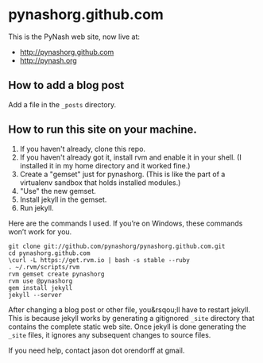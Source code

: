 # pynashorg.github.com

This is the PyNash web site, now live at:
* http://pynashorg.github.com
* http://pynash.org


## How to add a blog post

Add a file in the `_posts` directory.


## How to run this site on your machine.

1. If you haven't already, clone this repo.
2. If you haven't already got it, install rvm and enable it in your shell. (I installed it in my home directory and it worked fine.)
3. Create a "gemset" just for pynashorg. (This is like the part of a virtualenv sandbox that holds installed modules.)
4. "Use" the new gemset.
5. Install jekyll in the gemset.
6. Run jekyll.

Here are the commands I used.
If you&rsquo;re on Windows, these commands won&rsquo;t work for you.

    git clone git://github.com/pynashorg/pynashorg.github.com.git
    cd pynashorg.github.com
    \curl -L https://get.rvm.io | bash -s stable --ruby
    . ~/.rvm/scripts/rvm
    rvm gemset create pynashorg
    rvm use @pynashorg
    gem install jekyll
    jekyll --server

After changing a blog post or other file, you&rsqou;ll have to restart jekyll.
This is because jekyll works by generating a gitignored `_site` directory
that contains the complete static web site.
Once jekyll is done generating the `_site` files,
it ignores any subsequent changes to source files.

If you need help, contact jason dot orendorff at gmail.
